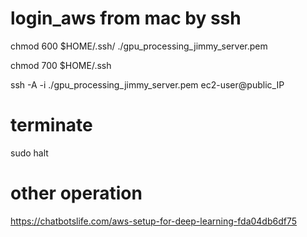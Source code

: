 # login_aws from mac by ssh

chmod 600 $HOME/.ssh/ ./gpu_processing_jimmy_server.pem  

chmod 700 $HOME/.ssh  


ssh -A -i ./gpu_processing_jimmy_server.pem ec2-user@public_IP



# terminate 
sudo halt


# other operation
https://chatbotslife.com/aws-setup-for-deep-learning-fda04db6df75
